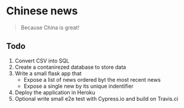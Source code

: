 # Chinese news
> Because China is great!

## Todo

1. Convert CSV into SQL
2. Create a contanirezed database to store data
3. Write a small flask app that
    - Expose a list of news ordered byt the most recent news
    - Expose a single new by its unique indentifier
4. Deploy the application in Heroku
5. Optional write small e2e test with Cypress.io and build on Travis.ci


